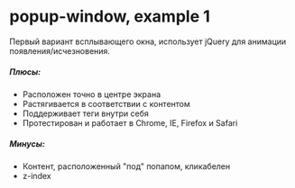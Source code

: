 popup-window, example 1
======
Первый вариант всплывающего окна, использует jQuery для анимации появления/исчезновения.

##### Плюсы:
* Расположен точно в центре экрана
* Растягивается в соответствии с контентом
* Поддерживает теги внутри себя
* Протестирован и работает в Chrome, IE, Firefox и Safari

##### Минусы:
* Контент, расположенный "под" попапом, кликабелен
* z-index